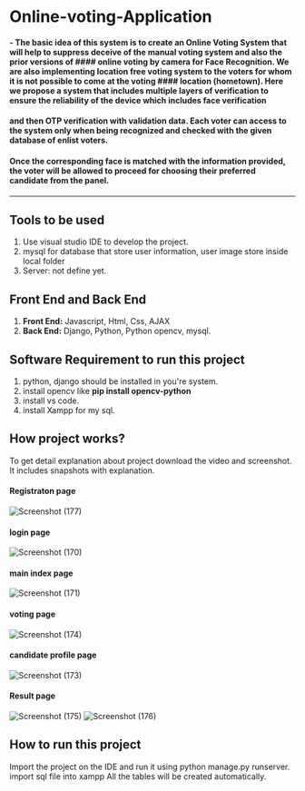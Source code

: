 # Online-voting-Application
#### - The basic idea of this system is to create an Online Voting System that will help to suppress deceive of the manual voting system and also the prior versions of #### online voting by camera for Face Recognition. We are also implementing location free voting system to the voters for whom it is not possible to come at the voting #### location (hometown). Here we propose a system that includes multiple layers of verification to ensure the reliability of the device which includes face verification 
#### and then OTP verification with validation data. Each voter can access to the system only when being recognized and checked with the given database of enlist voters. 
#### Once the corresponding face is matched with the information provided, the voter will be allowed to proceed for choosing their preferred candidate from the panel.

---------------------------------------------------------------------------------------------------------------------------------------------------------------------
## Tools to be used
1. Use visual studio IDE to develop the project.
2. mysql for database that store user information, user image store inside local folder
3. Server: not define yet.


## Front End and Back End
1. **Front End:** Javascript, Html, Css, AJAX
2. **Back End:** Django, Python, Python opencv, mysql.

## Software Requirement to run this project
1. python, django should be  installed in you're system.
2. install opencv like **pip install opencv-python**
3. install vs code.
4. install Xampp for my sql.


## How project works?
To get detail explanation about project download the video and screenshot. It includes snapshots with explanation.

#### Registraton page 
![Screenshot (177)](https://user-images.githubusercontent.com/104001347/180438250-d4d1ce1f-b3fa-4539-b00c-384afcb45b9c.png)

#### login page
![Screenshot (170)](https://user-images.githubusercontent.com/104001347/180439931-2bd8a9df-4a92-4343-b83d-231f882d97a2.png)

#### main index page
![Screenshot (171)](https://user-images.githubusercontent.com/104001347/180439990-27f8967e-7a30-4fd2-b1f5-01f2db54a802.png)



#### voting page
![Screenshot (174)](https://user-images.githubusercontent.com/104001347/180438204-4096be20-9d1d-4ef2-906e-a434303a4239.png)

#### candidate profile page
![Screenshot (173)](https://user-images.githubusercontent.com/104001347/180438177-b5b47d2f-52da-4627-a12f-b54e8a33b376.png)

#### Result page
![Screenshot (175)](https://user-images.githubusercontent.com/104001347/180438229-790555bb-8d27-47a6-a4b9-39a62b61207e.png)
![Screenshot (176)](https://user-images.githubusercontent.com/104001347/180438242-c0aacbf9-2efb-4dc6-870d-c106620ccc25.png)



## How to run this project
Import the project on the IDE and run it using python manage.py runserver. import sql file into xampp All the tables will be created automatically.

